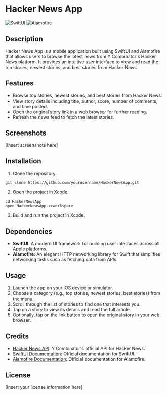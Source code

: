 # Hacker News App

![SwiftUI](https://img.shields.io/badge/SwiftUI-UI%20Framework-brightgreen)
![Alamofire](https://img.shields.io/badge/Alamofire-Networking%20Library-red)

## Description

Hacker News App is a mobile application built using SwiftUI and Alamofire that allows users to browse the latest news from Y Combinator's Hacker News platform. It provides an intuitive user interface to view and read the top stories, newest stories, and best stories from Hacker News.

## Features

- Browse top stories, newest stories, and best stories from Hacker News.
- View story details including title, author, score, number of comments, and time posted.
- Open the original story link in a web browser for further reading.
- Refresh the news feed to fetch the latest stories.

## Screenshots

[Insert screenshots here]

## Installation

1. Clone the repository:

```
git clone https://github.com/yourusername/HackerNewsApp.git
```

2. Open the project in Xcode:

```
cd HackerNewsApp
open HackerNewsApp.xcworkspace
```

3. Build and run the project in Xcode.

## Dependencies

- **SwiftUI**: A modern UI framework for building user interfaces across all Apple platforms.
- **Alamofire**: An elegant HTTP networking library for Swift that simplifies networking tasks such as fetching data from APIs.

## Usage

1. Launch the app on your iOS device or simulator.
2. Choose a category (e.g., top stories, newest stories, best stories) from the menu.
3. Scroll through the list of stories to find one that interests you.
4. Tap on a story to view its details and read the full article.
5. Optionally, tap on the link button to open the original story in your web browser.

## Credits

- [Hacker News API](https://github.com/HackerNews/API): Y Combinator's official API for Hacker News.
- [SwiftUI Documentation](https://developer.apple.com/documentation/swiftui): Official documentation for SwiftUI.
- [Alamofire Documentation](https://github.com/Alamofire/Alamofire): Official documentation for Alamofire.

## License

[Insert your license information here]
